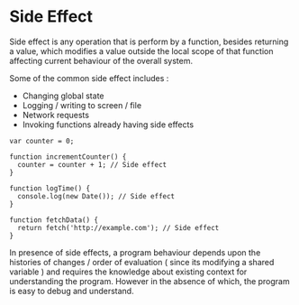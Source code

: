 # Side Effect

Side effect is any operation that is perform by a function, besides returning a value, which modifies a value outside the local scope of that function affecting current behaviour of the overall system.

Some of the common side effect includes :

- Changing global state
- Logging / writing to screen / file
- Network requests
- Invoking functions already having side effects

```
var counter = 0;

function incrementCounter() {
  counter = counter + 1; // Side effect
}

function logTime() {
  console.log(new Date()); // Side effect
}

function fetchData() {
  return fetch('http://example.com'); // Side effect
}

```

In presence of side effects, a program behaviour depends upon the histories of changes / order of evaluation ( since its modifying a shared variable ) and requires the knowledge about existing context for understanding the program. However in the absence of which, the program is easy to debug and understand.
